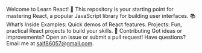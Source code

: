 Welcome to Learn React! 🎉 This repository is your starting point for mastering React, a popular JavaScript library for building user interfaces.
📚 What’s Inside
Examples: Quick demos of React features.
Projects: Fun, practical React projects to build your skills.
🤔 Contributing
Got ideas or improvements? Open an issue or submit a pull request!
Have questions? Email me at saif86057@gmail.com.
